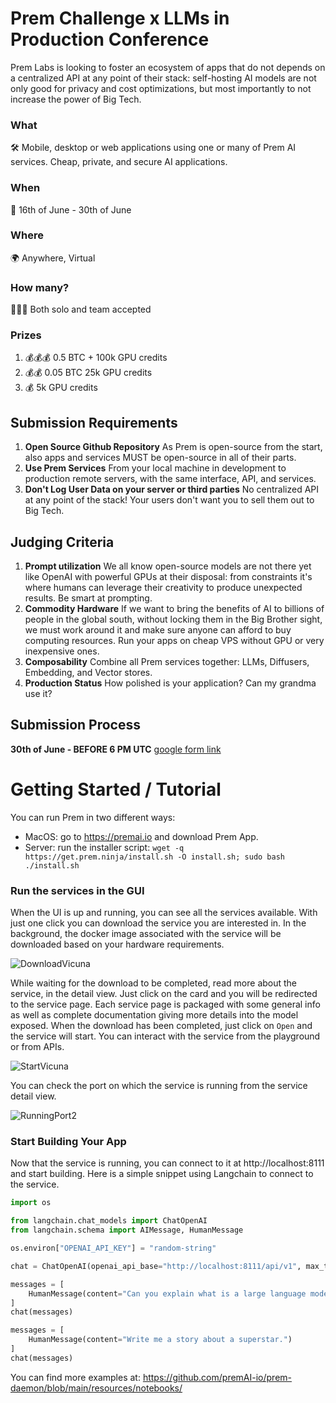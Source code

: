 # Prem Challenge x LLMs in Production Conference
Prem Labs is looking to foster an ecosystem of apps that do not depends on a centralized API at any point of their stack: self-hosting AI models are not only good for privacy and cost optimizations, but most importantly to not increase the power of Big Tech.

### What

🛠 Mobile, desktop or web applications using one or many of Prem AI services. Cheap, private, and secure AI applications.

### When

📆 16th of June - 30th of June

### Where

🌍 Anywhere, Virtual

### How many?

🚶🚶🚶 Both solo and team accepted

### Prizes

1. 💰💰💰 0.5 BTC + 100k GPU credits
2. 💰💰 0.05 BTC 25k GPU credits
3. 💰 5k GPU credits

## Submission Requirements

1. **Open Source Github Repository** As Prem is open-source from the start, also apps and services MUST be open-source in all of their parts.
2. **Use Prem Services** From your local machine in development to production remote servers, with the same interface, API, and services.
3. **Don't Log User Data on your server or third parties** No centralized API at any point of the stack! Your users don't want you to sell them out to Big Tech.

## Judging Criteria

1. **Prompt utilization** We all know
open-source models are not there yet like OpenAI with powerful GPUs at
their disposal: from constraints it's where humans can leverage their
creativity to produce unexpected results. Be smart at prompting.
2. **Commodity Hardware** If we want to bring
the benefits of AI to billions of people in the global south, without
locking them in the Big Brother sight, we must work around it and make sure anyone can afford to buy computing resources. Run your apps on cheap VPS without GPU or very inexpensive ones.
3. **Composability** Combine all Prem services together: LLMs, Diffusers, Embedding, and Vector stores.
4. **Production Status** How polished is your application? Can my grandma use it?

## Submission Process

**30th of June - BEFORE 6 PM UTC** [google form link](https://forms.gle/SHpQE1JtdSJAwo9S8)

# Getting Started / Tutorial

You can run Prem in two different ways:

- MacOS: go to https://premai.io and download Prem App.
- Server: run the installer script: `wget -q https://get.prem.ninja/install.sh -O install.sh; sudo bash ./install.sh`

### Run the services in the GUI

When the UI is up and running, you can see all the services available. With just one click you can download the service you are interested in. In the background, the docker image associated with the service will be downloaded based on your hardware requirements. 

![DownloadVicuna](https://github.com/premAI-io/llms-in-production-hackathon/assets/29598954/eb711c2a-2f67-46ad-af9f-b4afa05fcd12)

While waiting for the download to be completed, read more about the service, in the detail view. Just click on the card and you will be redirected to the service page. Each service page is packaged with some general info as well as complete documentation giving more details into the model exposed. When the download has been completed, just click on `Open` and the service will start. You can interact with the service from the playground or from APIs.

![StartVicuna](https://github.com/premAI-io/llms-in-production-hackathon/assets/29598954/3e225284-6e72-47be-b394-7956ee19cfc6)

You can check the port on which the service is running from the service detail view.

![RunningPort2](https://github.com/premAI-io/llms-in-production-hackathon/assets/29598954/e0fb120e-37cd-41e8-8329-ab8a38724308)

### Start Building Your App

Now that the service is running, you can connect to it at http://localhost:8111 and start building. Here is a simple snippet using Langchain to connect to the service.

```python
import os

from langchain.chat_models import ChatOpenAI
from langchain.schema import AIMessage, HumanMessage

os.environ["OPENAI_API_KEY"] = "random-string"

chat = ChatOpenAI(openai_api_base="http://localhost:8111/api/v1", max_tokens=128)

messages = [
    HumanMessage(content="Can you explain what is a large language model?")
]
chat(messages)

messages = [
    HumanMessage(content="Write me a story about a superstar.")
]
chat(messages)
```

You can find more examples at: https://github.com/premAI-io/prem-daemon/blob/main/resources/notebooks/
